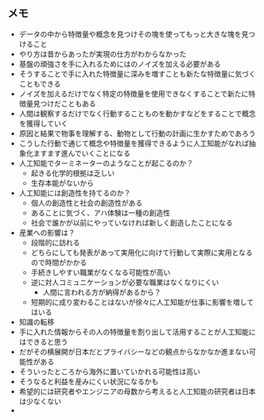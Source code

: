 ## メモ
- データの中から特徴量や概念を見つけその塊を使ってもっと大きな塊を見つけること
- やり方は昔からあったが実現の仕方がわからなかった
- 基盤の頑強さを手に入れるためにはのノイズを加える必要がある
- そうすることで手に入れた特徴量に深みを増すことも新たな特徴量に気づくこともできる
- ノイズを加えるだけでなく特定の特徴量を使用できなくすることで新たに特徴量見つけだこともある
- 人間は観察するだけでなく行動することものを動かすなどをすることで概念を獲得していく
- 原因と結果で物事を理解する、動物として行動の計画に生かすためであろう
- こうした行動で通じて概念や特徴量を獲得できるように人工知能がなれば抽象化ますます進んでいくことになる
- 人工知能でターミネーターのようなことが起こるのか？
  - 起きる化学的根拠は乏しい
  - 生存本能がないから
- 人工知能には創造性を持てるのか？
  - 個人の創造性と社会の創造性がある
  - あることに気づく、アハ体験は一種の創造性
  - 社会で誰かが以前にやっていなければ新しく創造したことになる
- 産業への影響は？
  - 段階的に訪れる
  - どちらにしても発表があって実用化に向けて行動して実際に実用となるので時間がかかる
  - 手続きしやすい職業がなくなる可能性が高い
  - 逆に対人コミュニケーションが必要な職業はなくなりにくい
    - 人間に言われる方が納得があるから？
  - 短期的に成り変わることはないが徐々に人工知能が仕事に影響を増してはいる
- 知識の転移
- 手に入れた情報からその人の特徴量を割り出して活用することが人工知能にはできると思う
- だがその横展開が日本だとプライバシーなどの観点からなかなか進まない可能性がある
- そういったところから海外に置いていかれる可能性は高い
- そうなると利益を産みにくい状況になるかも
- 希望的には研究者やエンジニアの母数から考えると人工知能の研究者は日本は少なくない
- 